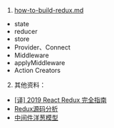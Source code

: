 1. [how-to-build-redux.md](./how-to-build-redux.md)
  - state
  - reducer
  - store
  - Provider、Connect
  - Middleware
  - applyMiddleware
  - Action Creators

2. 其他资料：
  - [[译] 2019 React Redux 完全指南](https://juejin.cn/post/6844903815594901512)
  - [Redux源码分析](https://github.com/kenberkeley/redux-simple-tutorial/blob/master/redux-advanced-tutorial.md)
  - [中间件洋葱模型](https://github.com/kenberkeley/redux-simple-tutorial/blob/master/middleware-onion-model.md)